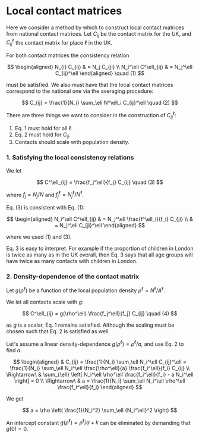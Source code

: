 # Local contact matrices

Here we consider a method by which to construct local contact matrices from national contact matrices. Let $C_{ij}$ be the contact matrix for the UK, and $C_{ij}^\ell$ the contact matrix for place $\ell$ in the UK.

For both contact matrices the consistency relation

$$
\begin{aligned}
N_{i} C_{ij} & = N_j C_{ji} \\
N_i^\ell C^\ell_{ij} & = N_j^\ell C_{ij}^\ell
\end{aligned} \quad (1)
$$

must be satisfied. We also must have that the local contact matrices correspond to the national one via the averaging procedure:

$$
C_{ij} = \frac{1}{N_i} \sum_\ell N^\ell_i C_{ij}^\ell \quad (2)
$$

There are three things we want to consider in the construction of $C_{ij}^\ell$:

1. Eq. 1 must hold for all $\ell$.
2. Eq. 2 must hold for $C_{ij}$.
3. Contacts should scale with population density.

### 1. Satisfying the local consistency relations

We let

$$
C^\ell_{ij} = \frac{f_j^\ell}{f_j} C_{ij} \quad (3)
$$

where $f_j = N_j / N$ and $f_j^\ell = N^\ell_j / N^\ell$.

Eq. (3) is consistent with Eq. (1):

$$
\begin{aligned}
N_i^\ell C^\ell_{ij} & = N_j^\ell \frac{f^\ell_i}{f_i} C_{ji} \\
& = N_j^\ell C_{ji}^\ell
\end{aligned}
$$

where we used (1) and (3).

Eq. 3 is easy to interpret. For example if the proportion of children in London is twice as many as in the UK overall, then Eq. 3 says that all age groups will have twice as many contacts with children in London.

### 2. Density-dependence of the contact matrix

Let $g(\rho^\ell)$ be a function of the local population density $\rho^\ell = N^\ell / A^\ell$.

We let all contacts scale with $g$:

$$
C^\ell_{ij} = g(\rho^\ell) \frac{f_j^\ell}{f_j} C_{ij} \quad (4)
$$

as $g$ is a scalar, Eq. 1 remains satisfied. Although the scaling must be chosen such that Eq. 2 is satisfied as well.

Let's assume a linear density-dependence $g(\rho^\ell) = \rho^\ell / a$, and use Eq. 2 to find $a$.

$$
\begin{aligned}
& C_{ij} = \frac{1}{N_i} \sum_\ell N_i^\ell C_{ij}^\ell  = \frac{1}{N_i} \sum_\ell N_i^\ell \frac{\rho^\ell}{a} \frac{f_i^\ell}{f_i} C_{ij} \\
\Rightarrow\ & \sum_{\ell} \left[ N_i^\ell \rho^\ell \frac{f_i^\ell}{f_i} - a N_i^\ell \right] = 0 \\
\Rightarrow\ & a = \frac{1}{N_i} \sum_\ell  N_i^\ell  \rho^\ell \frac{f_i^\ell}{f_i}
\end{aligned}
$$

We get

$$
a = \rho \left( \frac{1}{N_i^2} \sum_\ell {N_i^\ell}^2 \right)
$$

An intercept constant $g(\rho^\ell) = \rho^\ell/a + k$ can be eliminated by demanding that $g(0)= 0$.
<!--stackedit_data:
eyJoaXN0b3J5IjpbMjc2OTQ5ODkxLC00OTk2NjcwMTIsOTE0OT
QxMiwtMjEyNjI1MDUzLC0yMDU5ODYzNTM2LDcyOTMzMzA0N119

-->